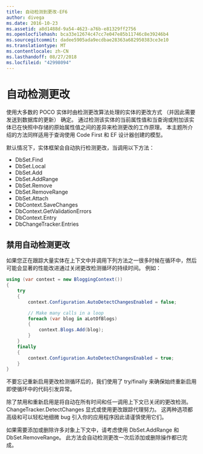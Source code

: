 ```yaml
---
title: 自动检测到更改-EF6
author: divega
ms.date: 2016-10-23
ms.assetid: a8d1488d-9a54-4623-a76b-e81329ff2756
ms.openlocfilehash: bca33e12674c47cc7e047e85b11746c8e39246b4
ms.sourcegitcommit: dadee5905ada9ecdbae28363a682950383ce3e10
ms.translationtype: MT
ms.contentlocale: zh-CN
ms.lasthandoff: 08/27/2018
ms.locfileid: "42998094"
---
```

# <a name="automatic-detect-changes"></a>自动检测更改
使用大多数的 POCO 实体时由检测更改算法处理的实体的更改方式 （并因此需要发送到数据库的更新） 确定。 通过检测该实体的当前属性值和当查询或附加该实体已在快照中存储的原始属性值之间的差异来检测更改的工作原理。 本主题所介绍的方法同样适用于查询使用 Code First 和 EF 设计器创建的模型。  

默认情况下，实体框架会自动执行检测更改，当调用以下方法：  

- DbSet.Find  
- DbSet.Local  
- DbSet.Add  
- DbSet.AddRange
- DbSet.Remove  
- DbSet.RemoveRange
- DbSet.Attach  
- DbContext.SaveChanges  
- DbContext.GetValidationErrors  
- DbContext.Entry  
- DbChangeTracker.Entries  

## <a name="disabling-automatic-detection-of-changes"></a>禁用自动检测更改  

如果您正在跟踪大量实体在上下文中并调用下列方法之一很多时候在循环中，然后可能会显著的性能改进通过关闭更改检测循环的持续时间。 例如：  

``` csharp
using (var context = new BloggingContext())
{
    try
    {
        context.Configuration.AutoDetectChangesEnabled = false;

        // Make many calls in a loop
        foreach (var blog in aLotOfBlogs)
        {
            context.Blogs.Add(blog);
        }
    }
    finally
    {
        context.Configuration.AutoDetectChangesEnabled = true;
    }
}
```  

不要忘记重新启用更改检测循环后的，我们使用了 try/finally 来确保始终重新启用即使循环中的代码引发异常。  

除了禁用和重新启用是将自动在所有时间和任一调用上下文已关闭的更改检测。ChangeTracker.DetectChanges 显式或使用更改跟踪代理努力。 这两种选项都高级和可以轻松地细微 bug 引入你的应用程序因此请谨慎使用它们。  

如果需要添加或删除许多对象上下文中，请考虑使用 DbSet.AddRange 和 DbSet.RemoveRange。 此方法会自动检测更改一次后添加或删除操作都已完成。 
